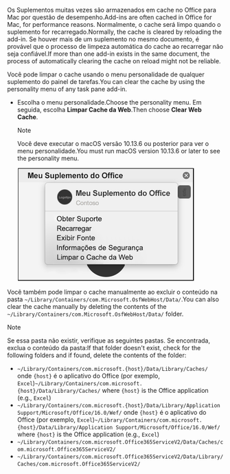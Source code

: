 <span data-ttu-id="5ccbb-101">Os Suplementos muitas vezes são armazenados em cache no Office para Mac por questão de desempenho.</span><span class="sxs-lookup"><span data-stu-id="5ccbb-101">Add-ins are often cached in Office for Mac, for performance reasons.</span></span> <span data-ttu-id="5ccbb-102">Normalmente, o cache será limpo quando o suplemento for recarregado.</span><span class="sxs-lookup"><span data-stu-id="5ccbb-102">Normally, the cache is cleared by reloading the add-in.</span></span> <span data-ttu-id="5ccbb-103">Se houver mais de um suplemento no mesmo documento, é provável que o processo de limpeza automática do cache ao recarregar não seja confiável.</span><span class="sxs-lookup"><span data-stu-id="5ccbb-103">If more than one add-in exists in the same document, the process of automatically clearing the cache on reload might not be reliable.</span></span>

<span data-ttu-id="5ccbb-104">Você pode limpar o cache usando o menu personalidade de qualquer suplemento do painel de tarefas.</span><span class="sxs-lookup"><span data-stu-id="5ccbb-104">You can clear the cache by using the personality menu of any task pane add-in.</span></span>
- <span data-ttu-id="5ccbb-105">Escolha o menu personalidade.</span><span class="sxs-lookup"><span data-stu-id="5ccbb-105">Choose the personality menu.</span></span> <span data-ttu-id="5ccbb-106">Em seguida, escolha **Limpar Cache da Web**.</span><span class="sxs-lookup"><span data-stu-id="5ccbb-106">Then choose **Clear Web Cache**.</span></span>
    > [!NOTE]
    > <span data-ttu-id="5ccbb-107">Você deve executar o macOS versão 10.13.6 ou posterior para ver o menu personalidade.</span><span class="sxs-lookup"><span data-stu-id="5ccbb-107">You must run macOS version 10.13.6 or later to see the personality menu.</span></span>

    ![Captura de tela da opção limpar cache da web em um menu de personalidade.](../images/mac-clear-cache-menu.png)

<span data-ttu-id="5ccbb-109">Você também pode limpar o cache manualmente ao excluir o conteúdo na pasta `~/Library/Containers/com.Microsoft.OsfWebHost/Data/`.</span><span class="sxs-lookup"><span data-stu-id="5ccbb-109">You can also clear the cache manually by deleting the contents of the `~/Library/Containers/com.Microsoft.OsfWebHost/Data/` folder.</span></span>

> [!NOTE]
> <span data-ttu-id="5ccbb-110">Se essa pasta não existir, verifique as seguintes pastas. Se encontrada, exclua o conteúdo da pasta:</span><span class="sxs-lookup"><span data-stu-id="5ccbb-110">If that folder doesn't exist, check for the following folders and if found, delete the contents of the folder:</span></span>
>    - <span data-ttu-id="5ccbb-111">`~/Library/Containers/com.microsoft.{host}/Data/Library/Caches/` onde `{host}` é o aplicativo do Office (por exemplo, `Excel`)</span><span class="sxs-lookup"><span data-stu-id="5ccbb-111">`~/Library/Containers/com.microsoft.{host}/Data/Library/Caches/` where `{host}` is the Office application (e.g., `Excel`)</span></span>
>    - <span data-ttu-id="5ccbb-112">`~/Library/Containers/com.microsoft.{host}/Data/Library/Application Support/Microsoft/Office/16.0/Wef/` onde `{host}` é o aplicativo do Office (por exemplo, `Excel`)</span><span class="sxs-lookup"><span data-stu-id="5ccbb-112">`~/Library/Containers/com.microsoft.{host}/Data/Library/Application Support/Microsoft/Office/16.0/Wef/` where `{host}` is the Office application (e.g., `Excel`)</span></span>
>    - `~/Library/Containers/com.microsoft.Office365ServiceV2/Data/Caches/com.microsoft.Office365ServiceV2/`
>    - `~/Library/Containers/com.microsoft.Office365ServiceV2/Data/Library/Caches/com.microsoft.Office365ServiceV2/`
